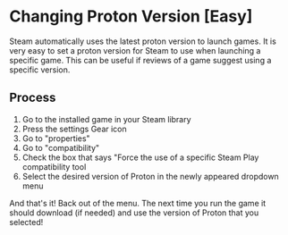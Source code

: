 # Changing Proton Version [Easy]

Steam automatically uses the latest proton version to launch games. It is very easy to set a proton version for Steam to use when launching a specific game. This can be useful if reviews of a game suggest using a specific version.

## Process

1. Go to the installed game in your Steam library
2. Press the settings Gear icon
3. Go to "properties"
4. Go to "compatibility"
5. Check the box that says "Force the use of a specific Steam Play compatibility tool
6. Select the desired version of Proton in the newly appeared dropdown menu

And that's it! Back out of the menu. The next time you run the game it should download (if needed) and use the version of Proton that you selected!
